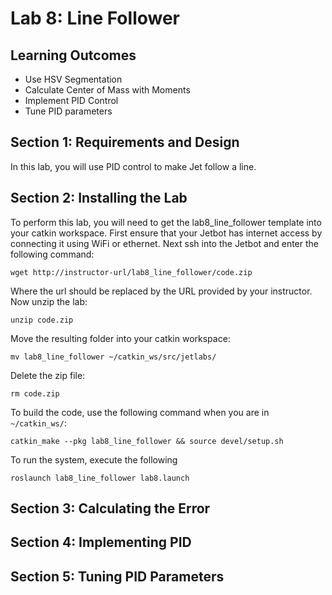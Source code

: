 # Lab 8: Line Follower

## Learning Outcomes
- Use HSV Segmentation
- Calculate Center of Mass with Moments
- Implement PID Control
- Tune PID parameters

## Section 1: Requirements and Design

In this lab, you will use PID control to make Jet follow a line.

## Section 2: Installing the Lab

To perform this lab, you will need to get the lab8_line_follower template into your catkin workspace.  First ensure that your Jetbot has internet access by connecting it using WiFi or ethernet.  Next ssh into the Jetbot and enter the following command:

```
wget http://instructor-url/lab8_line_follower/code.zip
```

Where the url should be replaced by the URL provided by your instructor.  Now unzip the lab:
```
unzip code.zip
```

Move the resulting folder into your catkin workspace:
```
mv lab8_line_follower ~/catkin_ws/src/jetlabs/
```

Delete the zip file:
```
rm code.zip
```

To build the code, use the following command when you are in `~/catkin_ws/`:
```
catkin_make --pkg lab8_line_follower && source devel/setup.sh
```

To run the system, execute the following
```
roslaunch lab8_line_follower lab8.launch
```

## Section 3: Calculating the Error

## Section 4: Implementing PID

## Section 5: Tuning PID Parameters

